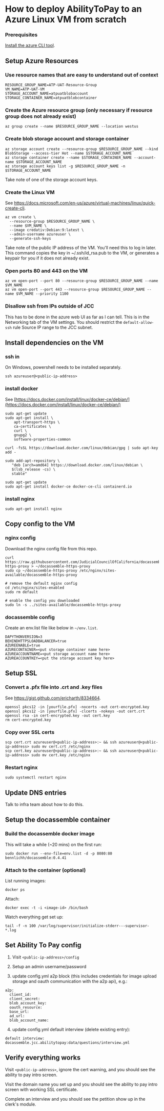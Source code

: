 # How to deploy AbilityToPay to an Azure Linux VM from scratch

### Prerequisites

[Install the azure CLI tool](https://docs.microsoft.com/en-us/cli/azure/install-azure-cli?view=azure-cli-latest).

## Setup Azure Resources

### Use resource names that are easy to understand out of context

```
RESOURCE_GROUP_NAME=ATP-UAT-Resource-Group
VM_NAME=ATP-UAT-VM
STORAGE_ACCOUNT_NAME=atpuatblobaccount
STORAGE_CONTAINER_NAME=atpuatblobcontainer
```

### Create the Azure resource group (only necessary if resource group does not already exist)

```
az group create --name $RESOURCE_GROUP_NAME --location westus
```

### Create blob storage account and storage container

```
az storage account create --resource-group $RESOURCE_GROUP_NAME --kind BlobStorage --access-tier Hot --name $STORAGE_ACCOUNT_NAME
az storage container create --name $STORAGE_CONTAINER_NAME --account-name $STORAGE_ACCOUNT_NAME
az storage account keys list -g $RESOURCE_GROUP_NAME -n $STORAGE_ACCOUNT_NAME
```

Take note of one of the storage account keys.

### Create the Linux VM

See https://docs.microsoft.com/en-us/azure/virtual-machines/linux/quick-create-cli.

```
az vm create \
  --resource-group $RESOURCE_GROUP_NAME \
  --name $VM_NAME \
  --image credativ:Debian:9:latest \
  --admin-username azureuser \
  --generate-ssh-keys
```

Take note of the public IP address of the VM. You'll need this to log in later. This command copies the key in ~/.ssh/id_rsa.pub to the VM, or generates a keypair for you if it does not already exist.

### Open ports 80 and 443 on the VM

```
az vm open-port --port 80 --resource-group $RESOURCE_GROUP_NAME --name $VM_NAME
az vm open-port --port 443 --resource-group $RESOURCE_GROUP_NAME --name $VM_NAME --priority 1100
```

### Disallow ssh from IPs outside of JCC

This has to be done in the azure web UI as far as I can tell. This is in the Networking tab of the VM settings. You should restrict the `default-allow-ssh` rule Source IP range to the JCC subnet.

## Install dependencies on the VM

### ssh in

On Windows, powershell needs to be installed separately.

```
ssh azureuser@<public-ip-address>
```

### install docker

See [https://docs.docker.com/install/linux/docker-ce/debian/](https://docs.docker.com/install/linux/docker-ce/debian/)

```
sudo apt-get update
sudo apt-get install \
    apt-transport-https \
    ca-certificates \
    curl \
    gnupg2 \
    software-properties-common

curl -fsSL https://download.docker.com/linux/debian/gpg | sudo apt-key add -

sudo add-apt-repository \
   "deb [arch=amd64] https://download.docker.com/linux/debian \
   $(lsb_release -cs) \
   stable"

sudo apt-get update
sudo apt-get install docker-ce docker-ce-cli containerd.io
```
### install nginx
```
sudo apt-get install nginx
```

## Copy config to the VM

### nginx config

Download the nginx config file from this repo.
```
curl https://raw.githubusercontent.com/JudicialCouncilOfCalifornia/docassemble.jcc.abilitytopay/master/infra/docassemble-https-proxy > ~/docassemble-https-proxy
sudo cp ~/docassemble-https-proxy /etc/nginx/sites-available/docassemble-https-proxy

# remove the default nginx config
cd /etc/nginx/sites-enabled
sudo rm default

# enable the config you downloaded
sudo ln -s ../sites-available/docassemble-https-proxy
```

### docassemble config

Create an env.list file like below in `~/env.list`.
```
DAPYTHONVERSION=3
BEHINDHTTPSLOADBALANCER=true
AZUREENABLE=true
AZURECONTAINER=<put storage container name here>
AZUREACCOUNTNAME=<put storage account name here>
AZUREACCOUNTKEY=<put the storage account key here>
```

## Setup SSL

### Convert a .pfx file into .crt and .key files

See https://gist.github.com/ericharth/8334664.

```
openssl pkcs12 -in [yourfile.pfx] -nocerts -out cert-encrypted.key
openssl pkcs12 -in [yourfile.pfx] -clcerts -nokeys -out cert.crt
openssl rsa -in cert-encrypted.key -out cert.key
rm cert-encrypted.key
```

### Copy over SSL certs

```
scp cert.crt azureuser@<public-ip-address>:~ && ssh azureuser@<public-ip-address> sudo mv cert.crt /etc/nginx
scp cert.key azureuser@<public-ip-address>:~ && ssh azureuser@<public-ip-address> sudo mv cert.key /etc/nginx
```

### Restart nginx

```
sudo systemctl restart nginx
```

## Update DNS entries

Talk to infra team about how to do this.

## Setup the docassemble container

### Build the docassemble docker image

This will take a while (~20 mins) on the first run:
```
sudo docker run --env-file=env.list -d -p 8080:80 bennlichh/docassemble:0.4.41
```

### Attach to the container (optional)

List running images:
```
docker ps
```

Attach:
```
docker exec -t -i <image-id> /bin/bash
```

Watch everything get set up:
```
tail -f -n 100 /var/log/supervisor/initialize-stderr---supervisor-*.log
```

## Set Ability To Pay config

1) Visit `<public-ip-address>/config`

2) Setup an admin username/password

3) update config.yml a2p block (this includes credentials for image upload storage and oauth communication with the a2p api), e.g.:

```
a2p:
  client_id:
  client_secret:
  blob_account_key:
  oauth_resource:
  base_url:
  ad_url:
  blob_account_name:
```

4) update config.yml default interview (delete existing entry):

```
default interview: docassemble.jcc.abilitytopay:data/questions/interview.yml
```

## Verify everything works

Visit `<public-ip-address>`, ignore the cert warning, and you should see the ability to pay intro screen.

Visit the domain name you set up and you should see the ability to pay intro screen with working SSL certificate.

Complete an interview and you should see the petition show up in the clerk's module.

